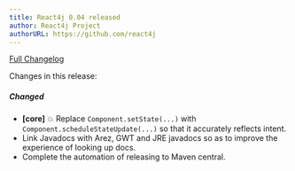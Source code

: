 ```yaml
---
title: React4j 0.04 released
author: React4j Project
authorURL: https://github.com/react4j
---
```


[Full Changelog](https://github.com/react4j/react4j/compare/v0.03...v0.04)

Changes in this release:

##### Changed
* **\[core\]** 💥 Replace `Component.setState(...)` with `Component.scheduleStateUpdate(...)` so that it
  accurately reflects intent.
* Link Javadocs with Arez, GWT and JRE javadocs so as to improve the experience of looking up docs.
* Complete the automation of releasing to Maven central.
